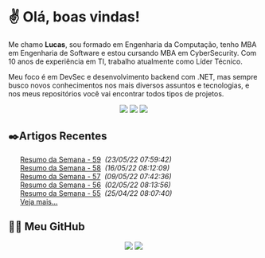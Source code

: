 # ✌ Olá, boas vindas!

Me chamo **Lucas**, sou formado em Engenharia da Computação, tenho MBA em Engenharia de Software e estou cursando MBA em CyberSecurity.
Com 10 anos de experiência em TI, trabalho atualmente como Líder Técnico.

Meu foco é em DevSec e desenvolvimento backend com .NET, mas sempre busco novos conhecimentos nos mais diversos assuntos e tecnologias, e nos meus repositórios você vai encontrar todos tipos de projetos.
</br><p align="center">
<a href="https://www.linkedin.com/in/lfrigodesouza/"><img src="https://img.shields.io/badge/-LinkedIn-0077B5?style=flat-square&logo=Linkedin&logoColor=white&link=https://www.linkedin.com/in/lfrigodesouza/"></a>
<a href="https://twitter.com/lfrigodesouza/"><img src="https://img.shields.io/badge/-Twitter-1DA1F2?style=flat-square&logo=twitter&logoColor=white&link=https://twitter.com/lfrigodesouza/"></a>
<a href="https://LFrigoDeSouza.NET/"><img src="https://img.shields.io/badge/-LFS.NET-9e9e9e?style=flat-square&logo=microsoft-edge&logoColor=white&link=https://LFrigoDeSouza.NET/"></a>
</p>

## ✒️Artigos Recentes
<ul>
<li style="list-style-type: none;"><a href="https://blog.lfrigodesouza.net/2022/05/23/resumo-da-semana/59/" target="_blank">Resumo da Semana - 59</a><i> &nbsp;(23/05/22 07:59:42)</i></li>
<li style="list-style-type: none;"><a href="https://blog.lfrigodesouza.net/2022/05/16/resumo-da-semana/58/" target="_blank">Resumo da Semana - 58</a><i> &nbsp;(16/05/22 08:12:09)</i></li>
<li style="list-style-type: none;"><a href="https://blog.lfrigodesouza.net/2022/05/09/resumo-da-semana/57/" target="_blank">Resumo da Semana - 57</a><i> &nbsp;(09/05/22 07:42:36)</i></li>
<li style="list-style-type: none;"><a href="https://blog.lfrigodesouza.net/2022/05/02/resumo-da-semana/56/" target="_blank">Resumo da Semana - 56</a><i> &nbsp;(02/05/22 08:13:56)</i></li>
<li style="list-style-type: none;"><a href="https://blog.lfrigodesouza.net/2022/04/25/resumo-da-semana/55/" target="_blank">Resumo da Semana - 55</a><i> &nbsp;(25/04/22 08:07:40)</i></li>

<li style="list-style-type: none;"><a href="https://blog.lfrigodesouza.net" target="_blank">Veja mais...</a></li>
</ul>

## 👨‍💻 Meu GitHub
<p align="center">
<img src="https://github-readme-stats.vercel.app/api/top-langs/?username=lfrigodesouza&layout=compact&theme=dark"/>
<img src="https://github-readme-stats.vercel.app/api?username=lfrigodesouza&show_icons=true&theme=dark">
</p>
